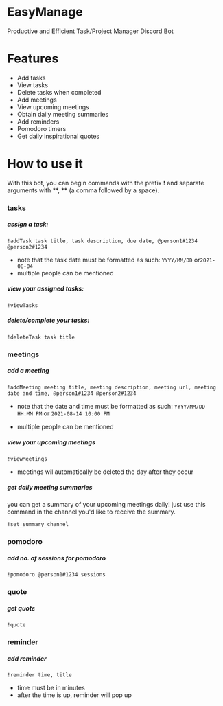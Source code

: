# EasyManage
Productive and Efficient Task/Project Manager Discord Bot
# Features
- Add tasks 
- View tasks
- Delete tasks when completed
- Add meetings
- View upcoming meetings
- Obtain daily meeting summaries
- Add reminders
- Pomodoro timers
- Get daily inspirational quotes
# How to use it

With this bot, you can begin commands with the prefix **!** and separate arguments with **, ** (a comma followed by a space).

### tasks

##### assign a task:

`!addTask task title, task description, due date, @person1#1234 @person2#1234`

- note that the task date must be formatted as such: `YYYY/MM/DD` or`2021-08-04`
- multiple people can be mentioned

##### view your assigned tasks:

`!viewTasks`

##### delete/complete your tasks:

`!deleteTask task title`



### meetings

##### add a meeting

`!addMeeting meeting title, meeting description, meeting url, meeting date and time, @person1#1234 @person2#1234`

- note that the date and time must be formatted as such: `YYYY/MM/DD HH:MM PM` or `2021-08-14 10:00 PM`

- multiple people can be mentioned

##### view your upcoming meetings

`!viewMeetings`
- meetings wil automatically be deleted the day after they occur

##### get daily meeting summaries

you can get a summary of your upcoming meetings daily! just use this command in the channel you'd like to receive the summary.

`!set_summary_channel`

### pomodoro

##### add no. of sessions for pomodoro

`!pomodoro @person1#1234 sessions`

### quote

##### get quote

`!quote`


### reminder

##### add reminder

`!reminder time, title`
- time must be in minutes
- after the time is up, reminder will pop up



